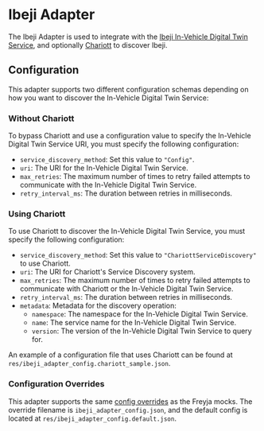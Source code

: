 # Ibeji Adapter

The Ibeji Adapter is used to integrate with the [Ibeji In-Vehicle Digital Twin Service](https://github.com/eclipse-ibeji/ibeji), and optionally [Chariott](https://github.com/eclipse-chariott/chariott) to discover Ibeji.

## Configuration

This adapter supports two different configuration schemas depending on how you want to discover the In-Vehicle Digital Twin Service:

### Without Chariott

To bypass Chariott and use a configuration value to specify the In-Vehicle Digital Twin Service URI, you must specify the following configuration:

- `service_discovery_method`: Set this value to `"Config"`.
- `uri`: The URI for the In-Vehicle Digital Twin Service.
- `max_retries`: The maximum number of times to retry failed attempts to communicate with the In-Vehicle Digital Twin Service.
- `retry_interval_ms`: The duration between retries in milliseconds.

### Using Chariott

To use Chariott to discover the In-Vehicle Digital Twin Service, you must specify the following configuration:

- `service_discovery_method`: Set this value to `"ChariottServiceDiscovery"` to use Chariott.
- `uri`: The URI for Chariott's Service Discovery system.
- `max_retries`: The maximum number of times to retry failed attempts to communicate with Chariott or the In-Vehicle Digital Twin Service.
- `retry_interval_ms`: The duration between retries in milliseconds.
- `metadata`: Metadata for the discovery operation:
  - `namespace`: The namespace for the In-Vehicle Digital Twin Service.
  - `name`: The service name for the In-Vehicle Digital Twin Service.
  - `version`: The version of the In-Vehicle Digital Twin Service to query for.

An example of a configuration file that uses Chariott can be found at `res/ibeji_adapter_config.chariott_sample.json`.

### Configuration Overrides

This adapter supports the same [config overrides](../../docs/config-overrides.md) as the Freyja mocks. The override filename is `ibeji_adapter_config.json`, and the default config is located at `res/ibeji_adapter_config.default.json`.